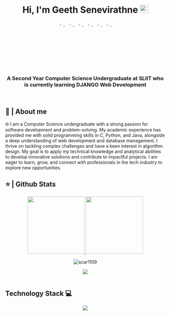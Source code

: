 <h1 align="center">Hi, I'm Geeth Senevirathne <img src="https://media.giphy.com/media/hvRJCLFzcasrR4ia7z/giphy.gif" width="25px"></h1>

<p align="center">
  <a href="https://www.linkedin.com/in/geethseneviratne/">
   <img src="https://img.icons8.com/color/48/000000/linkedin.png" width="3.5%"/>
    </a><span>&nbsp;</span>
  <a href="https://twitter.com/">
    <img src="https://img.icons8.com/color/48/000000/twitter.png" width="3.5%"/>
  </a><span>&nbsp;</span>
  <a href="https://www.instagram.com/_g_e_e_t_h__/">
    <img src="https://img.icons8.com/fluent/48/000000/instagram-new.png" width="3.5%"/>
  </a><span>&nbsp;</span>
  <a href="geethsene2001@gmail.com">
    <img src="https://img.icons8.com/fluent/48/000000/gmail.png" width="3.5%"/>
  </a><span>&nbsp;</span>
  <a href="https://github.com/geethsenavirathne">
    <img src="https://img.icons8.com/fluent/48/000000/github.png" width="3.5%"/>
  </a><span>&nbsp;</span>
  <a href="https://www.facebook.com/share/1YfSjfV2Tu/">
    <img src="https://img.icons8.com/fluent/48/000000/facebook.png" width="3.5%"/>
  </a><span>&nbsp;</span>
</p>
<h3 align="center">A Second Year Computer Science Undergraduate at SLIIT who is currently learning DJANGO Web Development</h3>

<br>
<h2>📖 | About me</h2> 
🌐 I am a Computer Science undergraduate with a strong passion for software development and problem-solving. My academic experience has provided me with solid programming skills in C, Python, and Java, alongside a deep understanding of web development and database management. I thrive on tackling complex challenges and have a keen interest in algorithm design. My goal is to apply my technical knowledge and analytical abilities to develop innovative solutions and contribute to impactful projects. I am eager to learn, grow, and connect with professionals in the tech industry to explore new opportunities.


<br>

<h2>⭐ | Github Stats </h2>

<div align="center">
<a href="https://github.com/it23226128">
<img height="180em" src="https://github-readme-stats.vercel.app/api?username=it23226128&show_icons=true&theme=default&include_all_commits=true&count_private=true"/>
<img height="180em" src="https://github-readme-stats.vercel.app/api/top-langs/?username=it23226128&layout=compact&langs_count=7&theme=default"/></a>
  <p align="center"> <img src="https://komarev.com/ghpvc/?username=it23226128&label=Profile%20views&color=0e75b6&style=flat" alt="scar1109" /> </p>
  <img align="center" src="https://media.giphy.com/media/M9gbBd9nbDrOTu1Mqx/giphy.gif">
</div>



  <br>

  ## Technology Stack 💻

<!--h1 without bottom border-->
<div id="user-content-toc">
  <ul align="center">
    
  </ul>
</div>
<!--tech stack icons-->
<p align="center">
  <a href="https://skillicons.dev">
    <img src="https://skillicons.dev/icons?i=git,aws,cpp,css,discord,docker,postgres,prisma,pug,dynamodb,express,figma,firebase,redis,github,html,java,js,linux,md,materialui,nginx,mongodb,mysql,nextjs,nodejs,postman,py,react,redux,tailwind,ts,vscode,kubernetes&perline=14" />
  </a>
</p>
<br>
